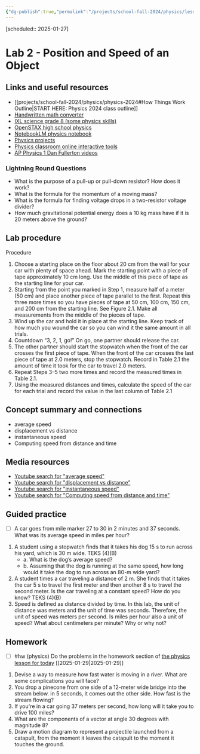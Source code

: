 ```yaml
---
{"dg-publish":true,"permalink":"/projects/school-fall-2024/physics/lessons/lab-2-position-and-speed/"}
---
```



[scheduled:: 2025-01-27] 

#  Lab 2 - Position and Speed of an Object

## Links and useful resources 

- [[projects/school-fall-2024/physics/physics-2024#How Things Work Outline\|START HERE: Physics 2024 class outline]]
- [Handwritten math converter](https://webdemo.myscript.com/views/math/index.html#)
- [IXL science grade 8 (some physics skills)](https://www.ixl.com/science/grade-8)
- [OpenSTAX high school physics](https://openstax.org/books/physics/pages/1-introduction)
- [NotebookLM physics notebook](https://notebooklm.google.com/notebook/94fe29f5-cebb-4621-9e03-d20110b7a978)
- [Physics projects](https://www.sciencebuddies.org/science-fair-projects/science-projects/physics/high-school)
- [Physics classroom online interactive tools](https://www.physicsclassroom.com)
- [AP Physics 1 Dan Fullerton videos](https://www.youtube.com/playlist?list=PLd2HWlWc-MsysWuL9ksneEM8cl5bk3bHH)



### Lightning Round Questions

- What is the purpose of a pull-up or pull-down resistor? How does it work? 
- What is the formula for the momentum of a moving mass? 
- What is the formula for finding voltage drops in a two-resistor voltage divider? 
- How much gravitational potential energy does a 10 kg mass have if it is 20 meters above the ground? 


## Lab procedure

Procedure
1. Choose a starting place on the floor about 20 cm from the wall for your car with plenty of space ahead. Mark the starting point with a piece of tape approximately 10 cm long. Use the middle of this piece of tape as the starting line for your car. 
2. Starting from the point you marked in Step 1, measure half of a meter (50 cm) and place another piece of tape parallel to the first. Repeat this three more times so you have pieces of tape at 50 cm, 100 cm, 150 cm, and 200 cm from the starting line. See Figure 2.1. Make all measurements from the middle of the pieces of tape. 
3. Wind up the car and hold it in place at the starting line. Keep track of how much you wound the car so you can wind it the same amount in all trials. 
4. Countdown “3, 2, 1, go!” On go, one partner should release the car.
5. The other partner should start the stopwatch when the front of the car crosses the first piece of tape. When the front of the car crosses the last piece of tape at 2.0 meters, stop the stopwatch. Record in Table 2.1 the amount of time it took for the car to travel 2.0 meters. 
6. Repeat Steps 3–5 two more times and record the measured times in Table 2.1. 
7. Using the measured distances and times, calculate the speed of the car for each trial and record the value in the last column of Table 2.1

## Concept summary and connections


- average speed 
- displacement vs distance 
- instantaneous speed 
- Computing speed from distance and time 

## Media resources

- [Youtube search for "average speed"](https://www.youtube.com/results?search_query=average%20speed) 
- [Youtube search for "displacement vs distance"](https://www.youtube.com/results?search_query=displacement%20vs%20distance) 
- [Youtube search for "instantaneous speed"](https://www.youtube.com/results?search_query=instantaneous%20speed) 
- [Youtube search for "Computing speed from distance and time"](https://www.youtube.com/results?search_query=Computing%20speed%20from%20distance%20and%20time) 

## Guided practice


- [ ] A car goes from mile marker 27 to 30 in 2 minutes and 37 seconds. What was its average speed in miles per hour?  

1. A student using a stopwatch finds that it takes his dog 15 s to run across his yard, which is 30 m wide. TEKS (4)(B)
    - a. What is the dog’s average speed?
    - b. Assuming that the dog is running at the same speed, how long would it take the dog to run across an 80-m wide yard?
2. A student times a car traveling a distance of 2 m. She finds that it takes the car 5 s to travel the first meter and then another 8 s to travel the second meter. Is the car traveling at a constant speed? How do you know? TEKS (4)(B)
3. Speed is defined as distance divided by time. In this lab, the unit of distance was meters and the unit of time was seconds. Therefore, the unit of speed was meters per second. Is miles per hour also a unit of speed? What about centimeters per minute? Why or why not?

## Homework

- [ ] #hw (physics) Do the problems in the homework section of [the physics lesson for today](https://school.ginosterous.com/projects/school-fall-2024/physics/lessons/lab-2-position-and-speed) [[2025-01-29\|2025-01-29]]

1. Devise a way to measure how fast water is moving in a river. What are some complications you will face? 
2. You drop a pinecone from one side of a 12-meter wide bridge into the stream below. in 5 seconds, it comes out the other side. How fast is the stream flowing?  
3. If you're in a car going 37 meters per second, how long will it take you to drive 100 miles? 
4. What are the components of a vector at angle 30 degrees with magnitude 8?  
5. Draw a motion diagram to represent a projectile launched from a catapult, from the moment it leaves the catapult to the moment it touches the ground.  
